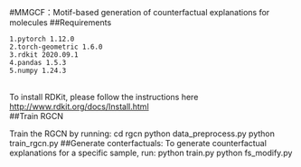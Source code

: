 #MMGCF：Motif-based generation of counterfactual explanations for molecules
##Requirements

    1.pytorch 1.12.0
    2.torch-geometric 1.6.0
    3.rdkit 2020.09.1
    4.pandas 1.5.3
    5.numpy 1.24.3
<br>To install RDKit, please follow the instructions here http://www.rdkit.org/docs/Install.html</br>
##Train RGCN

Train the RGCN by running:
        cd rgcn
        python data_preprocess.py
        python train_rgcn.py
##Generate conterfactuals:
To generate counterfactual explanations for a specific sample, run:
        python train.py
        python fs_modify.py

